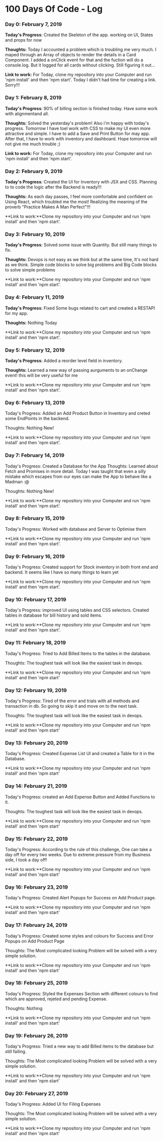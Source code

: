 # 100 Days Of Code - Log

### Day 0: February 7, 2019

**Today's Progress**: Created the Skeleton of the app. working on UI, States and props for now

**Thoughts:** Today I accounted a problem which is troubling me very much. I maped through an Array of objects to render the details in a Card Component. I added a onClick event for that and the fuction will do a console.log. But it logged for all cards without clicking. Still figuring it out...

**Link to work:** For Today, clone my repository into your Computer and run 'npm install' and then 'npm start'. Today I didn't had time for creating a link. Sorry!!!

### Day 1: February 8, 2019

**Today's Progress**: 90% of billing section is finished today. Have some work with alignmentand all.

**Thoughts:** Solved the yesterday's problem! Also i'm happy with today's progress. Tomorrow I have toel work with CSS to make my UI even more attractive and simple. I have to add a Save and Print Button for may app. After that, I have to work with inventory and dashboard. Hope tomorrow will not give me much trouble ;)

**Link to work:** For Today, clone my repository into your Computer and run 'npm install' and then 'npm start'.

### Day 2: February 9, 2019

**Today's Progress**: Created the UI for Inventory with JSX and CSS. Planning to to code the logic after the Backend is ready!!!

**Thoughts:** As each day passes, I feel more comfortable and confident on Using React, which troubled me the most! Realizing the meaning of the proverb "Practice Makes A Man Perfect"!!! 

**Link to work:**Clone my repository into your Computer and run 'npm install' and then 'npm start'.

### Day 3: February 10, 2019

**Today's Progress**: Solved some issue with Quantity. But still many things to fix.

**Thoughts:** Devops is not easy as we think but at the same time, It's not hard as we think. Simple code blocks to solve big problems and Big Code blocks to solve simple problems

**Link to work:**Clone my repository into your Computer and run 'npm install' and then 'npm start'.

### Day 4: February 11, 2019

**Today's Progress**: Fixed Some bugs related to cart and created a RESTAPI for my app.

**Thoughts:** Nothing Today

**Link to work:**Clone my repository into your Computer and run 'npm install' and then 'npm start'.

### Day 5: February 12, 2019

**Today's Progress**: Added a reorder level field in inventory.

**Thoughts:** Learned a new way of passing aurguments to an onChange event! this will be very useful for me

**Link to work:**Clone my repository into your Computer and run 'npm install' and then 'npm start'.

### Day 6: February 13, 2019
Today's Progress: Added an Add Product Button in Inventory and creted some EndPoints in the backend.

Thoughts: Nothing New!

**Link to work:**Clone my repository into your Computer and run 'npm install' and then 'npm start'.

### Day 7: February 14, 2019
Today's Progress: Created a Database for the App Thoughts: Learned about Fetch and Promises in more detail. Today I was taught that even a silly mistake which escapes from our eyes can make the App to behave like a Madman :@

Thoughts: Nothing New!

**Link to work:**Clone my repository into your Computer and run 'npm install' and then 'npm start'.

### Day 8: February 15, 2019
Today's Progress: Worked with database and Server to Optimise them

**Link to work:**Clone my repository into your Computer and run 'npm install' and then 'npm start'.

### Day 9: February 16, 2019
Today's Progress: Created support for Stock inventory in both front end and backend. It seems like I have so many things to learn yet

**Link to work:**Clone my repository into your Computer and run 'npm install' and then 'npm start'.

### Day 10: February 17, 2019
Today's Progress: improved UI using tables and CSS selectors. Created tables in database for bill history and sold items.

**Link to work:**Clone my repository into your Computer and run 'npm install' and then 'npm start'.

### Day 11: February 18, 2019
Today's Progress: Tried to Add Billed Items to the tables in the database.

Thoughts: The toughest task will look like the easiest task in devops.

**Link to work:**Clone my repository into your Computer and run 'npm install' and then 'npm start'

### Day 12: February 19, 2019
Today's Progress: Tired of the error and trials with all methods and transaction in db. So going to skip it and move on to the next task.

Thoughts: The toughest task will look like the easiest task in devops.

**Link to work:**Clone my repository into your Computer and run 'npm install' and then 'npm start'

### Day 13: February 20, 2019
Today's Progress: Created Expense List UI and created a Table for it in the Database.

**Link to work:**Clone my repository into your Computer and run 'npm install' and then 'npm start'

### Day 14: February 21, 2019
Today's Progress: created an Add Expense Button and Added Functions to it.

Thoughts: The toughest task will look like the easiest task in devops.

**Link to work:**Clone my repository into your Computer and run 'npm install' and then 'npm start'

### Day 15: February 22, 2019
Today's Progress: According to the rule of this challenge, One can take a day off for every two weeks. Due to extreme pressure from my Business side, I took a day off!

**Link to work:**Clone my repository into your Computer and run 'npm install' and then 'npm start'

### Day 16: February 23, 2019
Today's Progress: Created Alert Popups for Success on Add Product page.

**Link to work:**Clone my repository into your Computer and run 'npm install' and then 'npm start'

### Day 17: February 24, 2019
Today's Progress: Created some styles and colours for Success and Error Popups on Add Product Page

Thoughts: The Most complicated looking Problem will be solved with a very simple solution.

**Link to work:**Clone my repository into your Computer and run 'npm install' and then 'npm start'

### Day 18: February 25, 2019
Today's Progress: Styled the Expenses Section with different colours to find which are approved, rejeted and pending Expense.

Thoughts: Nothing

**Link to work:**Clone my repository into your Computer and run 'npm install' and then 'npm start'

### Day 19: February 26, 2019
Today's Progress: Tried a new way to add Billed items to the database but still failing.

Thoughts: The Most complicated looking Problem will be solved with a very simple solution.

**Link to work:**Clone my repository into your Computer and run 'npm install' and then 'npm start'

### Day 20: February 27, 2019
Today's Progress: Added UI for Filing Expenses

Thoughts: The Most complicated looking Problem will be solved with a very simple solution.

**Link to work:**Clone my repository into your Computer and run 'npm install' and then 'npm start'


